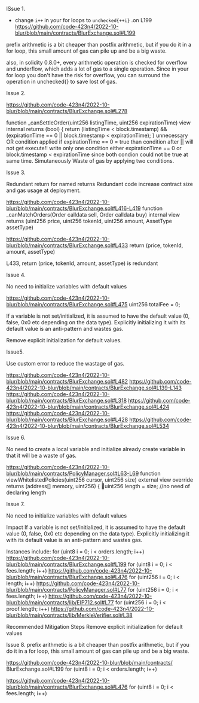 ISsue 1.
- change `i++` in your for loops to `unchecked{++i}` .on L199
https://github.com/code-423n4/2022-10-blur/blob/main/contracts/BlurExchange.sol#L199

prefix arithmetic is a bit cheaper than postfix arithmetic, but if you do it in a for loop, this small amount of gas can pile up and be a big waste.

also, in solidity 0.8.0+, every arithmetic operation is checked for overflow and underflow, which adds a lot of gas to a single operation. 
Since in your for loop you don't have the risk for overflow, you can surround the operation in unchecked{} to save lost of gas.

Issue 2.

https://github.com/code-423n4/2022-10-blur/blob/main/contracts/BlurExchange.sol#L278

 function _canSettleOrder(uint256 listingTime, uint256 expirationTime)
        view
        internal
        returns (bool)
    {
        return (listingTime < block.timestamp) && (expirationTime == 0 || block.timestamp < expirationTime);
    }
unnecessary OR condition applied if expirationTime == 0 = true than condition after || will not get execute!! write only 
one condition either expirationTime == 0 or block.timestamp < expirationTime since both condion could not be true at same time. 
Simutaneously Waste of gas by applying two conditions. 

Issue 3.

Redundant return for named returns
Redundant code increase contract size and gas usage at deployment.

https://github.com/code-423n4/2022-10-blur/blob/main/contracts/BlurExchange.sol#L416-L419
function _canMatchOrders(Order calldata sell, Order calldata buy)
        internal
        view
        returns (uint256 price, uint256 tokenId, uint256 amount, AssetType assetType) 

https://github.com/code-423n4/2022-10-blur/blob/main/contracts/BlurExchange.sol#L433
return (price, tokenId, amount, assetType)

L433, return (price, tokenId, amount, assetType) is redundant

Issue 4. 

No need to initialize variables with default values

https://github.com/code-423n4/2022-10-blur/blob/main/contracts/BlurExchange.sol#L475
 uint256 totalFee = 0;

If a variable is not set/initialized, it is assumed to have the default value (0, false, 0x0 etc depending on the data type). 
Explicitly initializing it with its default value is an anti-pattern and wastes gas.

Remove explicit initialization for default values.

Issue5.

Use custom error to reduce the wastage of gas.

https://github.com/code-423n4/2022-10-blur/blob/main/contracts/BlurExchange.sol#L482
https://github.com/code-423n4/2022-10-blur/blob/main/contracts/BlurExchange.sol#L139-L143
https://github.com/code-423n4/2022-10-blur/blob/main/contracts/BlurExchange.sol#L318
https://github.com/code-423n4/2022-10-blur/blob/main/contracts/BlurExchange.sol#L424
https://github.com/code-423n4/2022-10-blur/blob/main/contracts/BlurExchange.sol#L428
https://github.com/code-423n4/2022-10-blur/blob/main/contracts/BlurExchange.sol#L534

Issue 6.

No need to create a local variable and initialize already create variable in that it will be a waste of gas.


https://github.com/code-423n4/2022-10-blur/blob/main/contracts/PolicyManager.sol#L63-L69
function viewWhitelistedPolicies(uint256 cursor, uint256 size)
        external
        view
        override
        returns (address[] memory, uint256)
    {
        uint256 length = size; //no need of declaring length 


Issue 7.

No need to initialize variables with default values

Impact
If a variable is not set/initialized, it is assumed to have the default value (0, false, 0x0 etc depending on the data type). 
Explicitly initializing it with its default value is an anti-pattern and wastes gas.

Instances include:
 for (uint8 i = 0; i < orders.length; i++)
https://github.com/code-423n4/2022-10-blur/blob/main/contracts/BlurExchange.sol#L199
 for (uint8 i = 0; i < fees.length; i++)
https://github.com/code-423n4/2022-10-blur/blob/main/contracts/BlurExchange.sol#L476
  for (uint256 i = 0; i < length; i++)
https://github.com/code-423n4/2022-10-blur/blob/main/contracts/PolicyManager.sol#L77
 for (uint256 i = 0; i < fees.length; i++)
https://github.com/code-423n4/2022-10-blur/blob/main/contracts/lib/EIP712.sol#L77
 for (uint256 i = 0; i < proof.length; i++)
https://github.com/code-423n4/2022-10-blur/blob/main/contracts/lib/MerkleVerifier.sol#L38

Recommended Mitigation Steps
Remove explicit initialization for default values

Issue 8.
prefix arithmetic is a bit cheaper than postfix arithmetic, but if you do it in a for loop, this small amount of gas can pile up and be a big waste.

https://github.com/code-423n4/2022-10-blur/blob/main/contracts/
BlurExchange.sol#L199
    for (uint8 i = 0; i < orders.length; i++) 

https://github.com/code-423n4/2022-10-blur/blob/main/contracts/BlurExchange.sol#L476
    for (uint8 i = 0; i < fees.length; i++) 
